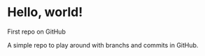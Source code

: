 # Hello, world!
First repo on GitHub

A simple repo to play around with branchs and commits in GitHub.
